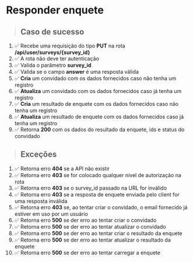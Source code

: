 # Responder enquete

> ## Caso de sucesso

1. ✅ Recebe uma requisição do tipo **PUT** na rota **/api/user/surveys/{survey_id}**
2. ✅ A rota não deve ter autenticação
3. ✅ Valida o parâmetro **survey_id**
4. ✅ Valida se o campo **answer** é uma resposta válida
5. ✅ **Cria** um convidado com os dados fornecidos caso não tenha um registro
6. ✅ **Atualiza** um convidado com os dados fornecidos caso já tenha um registro
7. ✅ **Cria** um resultado de enquete com os dados fornecidos caso não tenha um registro
8. ✅ **Atualiza** um resultado de enquete com os dados fornecidos caso já tenha um registro
9. ✅ Retorna **200** com os dados do resultado da enquete, ids e status do convidado

> ## Exceções

1. ✅ Retorna erro **404** se a API não existir
2. ✅ Retorna erro **403** se for colocado qualquer nível de autorização na rota
3. ✅ Retorna erro **403** se o survey_id passado na URL for inválido
4. ✅ Retorna erro **403** se a resposta de enquete enviada pelo client for uma resposta inválida
5. ✅ Retorna erro **403** se, ao tentar criar o convidado, o email fornecido já estiver em uso por um usuário
6. ✅ Retorna erro **500** se der erro ao tentar criar o convidado
7. ✅ Retorna erro **500** se der erro ao tentar atualizar o convidado
8. ✅ Retorna erro **500** se der erro ao tentar criar o resultado da enquete
9. ✅ Retorna erro **500** se der erro ao tentar atualizar o resultado da enquete
10. ✅ Retorna erro **500** se der erro ao tentar carregar a enquete